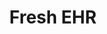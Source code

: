 ---
title: "Fresh EHR"
link: http://freshehr.com/
logo: "fresh_ehr.jpg"

events:                      # List of events sponsored
  - "13-london"

# Sponsorship amount/resource for each event
13-london: "£300"
---